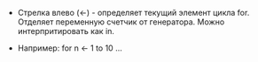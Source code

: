 * Стрелка влево (<-) - определяет текущий элемент цикла for. Отделяет переменную счетчик от генератора. Можно интерпритировать как in.

* Например: for n <- 1 to 10 ...